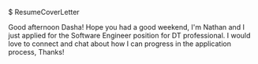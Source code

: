 $ ResumeCoverLetter

Good afternoon Dasha! Hope you had a good weekend, I'm Nathan and I just applied for the Software Engineer position for DT professional. I would love to connect and chat about how I can progress in the application process, Thanks!